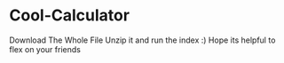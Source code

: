 # Cool-Calculator
Download The Whole File Unzip it and run the index :)
Hope its helpful to flex on your friends
